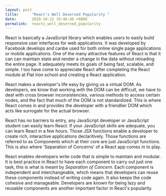 ```yaml
---
layout: post
title:      "React's Well Deserved Popularity "
date:       2020-10-22 19:46:46 +0000
permalink:  reacts_well_deserved_popularity
---
```



React is basically a JavaScript library which enables users to easily build responsive user interfaces for web applications. It was developed by Facebook develops and canbe used for both online single page applications or mobile applications. One of the many attractive features of React is that it can can maintain state and render a change in the data without reloading the entire page. It adequately meets its goals of being fast, scalable, and simple. I too have come to appreciate React after completing the React module at Flat Iron school and creating a React application. 

React makes a developer's life easy by giving us a virtual DOM. As developers, we know that working with the DOM can be difficult, we have to deal with cross browser inconsistencies, various methods to access certain nodes, and the fact that much of the DOM is not standardized. This is where React comes in and provides the developer with a friendlier DOM which acts like surrogate for the actual browser. 

React has no barriers to entry, any JavaScript developer or JavaScript student can easily learn React. If your JavaScript skills are adequate, you can learn React in a few hours. Those JSX functions enable a developer to create rich, interactive applications declaritively. Those functions are referred to as Components which at their core are just JavaScript functions. This is also where 'Separation of Concerns' of a React app comes in to play. 

React enables developers write code that is simple to maintain and modular. It is best practice in React to have each component to carry out just one task, this is what is meant by *Separation of Concern*. Each component is independent and interchangeable, which means that developers can reuse these components instead of writing code again. It also keeps the code cohesive and manageable. Developers are known for being lazy and reusable components are another important factor in React's popularity. 





